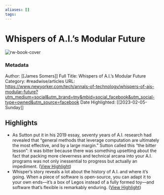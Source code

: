 ```yaml
---
aliases: []
tags:
---
```

# Whispers of A.I.’s Modular Future

![rw-book-cover](https://media.newyorker.com/photos/63d93e688b2aff35d30ef8e2/16:9/w_1280,c_limit/Somers_final.jpg)
### Metadata
Author: [[James Somers]]
Full Title: Whispers of A.I.’s Modular Future
Category: #readwise/articles
URL: https://www.newyorker.com/tech/annals-of-technology/whispers-of-ais-modular-future?utm_medium=social&utm_brand=tny&mbid=social_facebook&utm_social-type=owned&utm_source=facebook
Date Highlighted: [[2023-02-05-Sunday]]

## Highlights
- As Sutton put it in his 2019 essay, seventy years of A.I. research had revealed that “general methods that leverage computation are ultimately the most effective, and by a large margin.” Sutton called this “the bitter lesson”: it was bitter because there was something upsetting about the fact that packing more cleverness and technical arcana into your A.I. programs was not only inessential to progress but actually an impediment. ([View Highlight](https://read.readwise.io/read/01grh6ds5n2r1f1nn5z3y3rtzf))
- Whisper’s story reveals a lot about the history of A.I. and where it’s going. When a piece of software is open-source, you can adapt it to your own ends—it’s a box of Legos instead of a fully formed toy—and software that’s flexible is remarkably enduring. ([View Highlight](https://read.readwise.io/read/01grh71pvpacnp0546k2phabh2))

